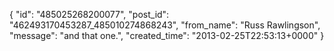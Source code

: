  {
   "id": "485025268200077",
   "post_id": "462493170453287_485010274868243",
   "from_name": "Russ Rawlingson",
   "message": "and that one.",
   "created_time": "2013-02-25T22:53:13+0000"
 }
